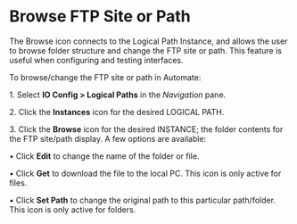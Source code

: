 # Browse FTP Site or Path

The Browse icon connects to the Logical Path Instance, and allows the
user to browse folder structure and change the FTP site or path. This
feature is useful when configuring and testing interfaces.

To browse/change the FTP site or path in Automate:

1\. Select **IO Config \> Logical Paths** in the *Navigation* pane.

2\. Click the **Instances** icon for the desired LOGICAL PATH.

3\. Click the **Browse** icon for the desired INSTANCE; the folder
contents for the FTP site/path display. A few options are available:

• Click **Edit** to change the name of the folder or file.

• Click **Get** to download the file to the local PC. This icon is only
active for files.

• Click **Set Path** to change the original path to this particular
path/folder. This icon is only active for folders.
